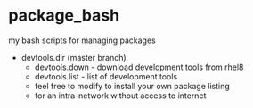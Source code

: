# package_bash

my bash scripts for managing packages

* devtools.dir (master branch)
    - devtools.down - download development tools from rhel8 
    - devtools.list - list of development tools
    - feel free to modify to install your own package listing
    - for an intra-network without access to internet 
